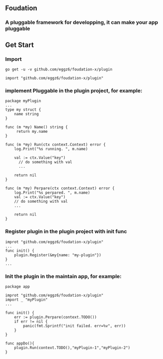 ## Foudation 

### A pluggable framework for developping, it can make your app pluggable

## Get Start

### Import 
```
go get -u -v github.com/eggz6/foudation-x/plugin
```

```
import "github.com/eggz6/foudation-x/plugin"
```

### implement Pluggable in the plugin project, for example:
```
package myPlugin
...
type my struct {
    name string
}

func (m *my) Name() string {
     return my.name
}

func (m *my) Run(ctx context.Context) error {
	log.Print("%s running. ", m.name)

	val := ctx.Value("key")
	  // do something with val
      ...

	return nil
}

func (m *my) Perpare(ctx context.Context) error {
	log.Print("%s perpared. ", m.name)
	val := ctx.Value("key")
	// do something with val
    ...

	return nil
}

```

### Register plugin in the plugin project with init func 
```
improt "github.com/eggz6/foudation-x/plugin"
...
func init() {
    plugin.Register(&my{name: "my-plugin"})
}
...  
```

### Init the plugin in the maintain app, for example: 

```
package app

improt "github.com/eggz6/foudation-x/plugin"
import _ "myPlugin"
...

func init() {
	err := plugin.Perpare(context.TODO())
    if err != nil {
	    panic(fmt.Sprintf("init failed. err=%v", err))
    }
}

func appDo(){
	plugin.Run(context.TODO(),"myPlugin-1","myPlugin-2")
}
```

### 
